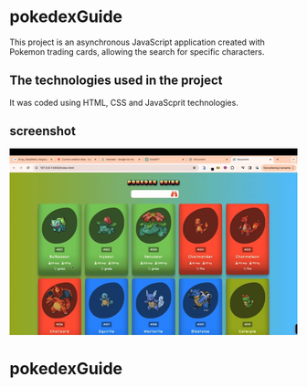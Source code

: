 <h1> pokedexGuide </h1>

This project is an asynchronous JavaScript application created with Pokemon trading cards, allowing the search for specific characters.

<h2> The technologies used in the project </h2>

It was coded using HTML, CSS and JavaScprit technologies.

<h2> screenshot </h2>

![](screen.gif)



# pokedexGuide
